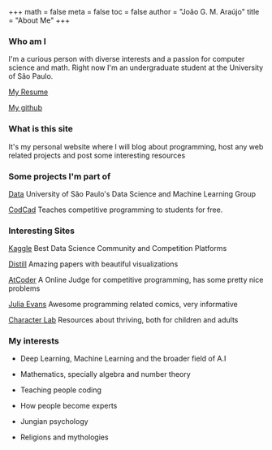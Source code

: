 +++
math = false 
meta = false 
toc = false 
author = "João G. M. Araújo"
title = "About Me"
+++

### Who am I

I'm a curious person with diverse interests and a passion for computer science and math. Right now I'm an undergraduate student at the University of São Paulo.

[My Resume](/CV.pdf)

[My github](https://github.com/joaogui1)

### What is this site

It's my personal website where I will blog about programming, host any web related projects and post some interesting resources
### Some projects I'm part of

[Data](https://www.linkedin.com/school/data-icmc/) University of São Paulo's Data Science and Machine Learning Group

[CodCad](http://www.codcad.com) Teaches competitive programming to students for free.

### Interesting Sites

[Kaggle](https://www.kaggle.com/) Best Data Science Community and Competition Platforms

[Distill](https://distill.pub/) Amazing papers with beautiful visualizations

[AtCoder](https://atcoder.jp/) A Online Judge for competitive programming, has some pretty nice problems

[Julia Evans](https://jvns.ca/) Awesome programming related comics, very informative

[Character Lab](https://www.characterlab.org/) Resources about thriving, both for children and adults

### My interests

* Deep Learning, Machine Learning and the broader field of A.I

* Mathematics, specially algebra and number theory

* Teaching people coding

* How people become experts

* Jungian psychology

* Religions and mythologies
